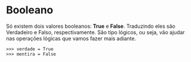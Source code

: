 # Booleano
Só existem dois valores booleanos: **True** e **False**. Traduzindo eles são Verdadeiro e Falso, respectivamente. São tipo lógicos, ou seja, vão ajudar nas operações lógicas que vamos fazer mais adiante.
```
>>> verdade = True
>>> mentira = False
```